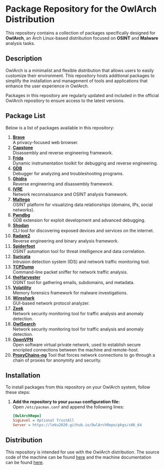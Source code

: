 # Package Repository for the OwlArch Distribution

This repository contains a collection of packages specifically designed for **OwlArch**, an Arch Linux-based distribution focused on **OSINT** and **Malware** analysis tasks.

## Description

OwlArch is a minimalist and flexible distribution that allows users to easily customize their environment. This repository hosts additional packages to simplify the installation and management of tools and applications that enhance the user experience in OwlArch.

Packages in this repository are regularly updated and included in the official OwlArch repository to ensure access to the latest versions.

## Package List

Below is a list of packages available in this repository:

1. **[Brave](https://leku2020.github.io/OwlArchRepo/brave)**  
   A privacy-focused web browser.
2. **[Capstone](https://leku2020.github.io/OwlArchRepo/capstone)**  
   Disassembly and reverse engineering framework.
3. **[Frida](https://leku2020.github.io/OwlArchRepo/frida)**  
   Dynamic instrumentation toolkit for debugging and reverse engineering.
4. **[GDB](https://leku2020.github.io/OwlArchRepo/gdb)**  
   Debugger for analyzing and troubleshooting programs.
5. **[Ghidra](https://leku2020.github.io/OwlArchRepo/ghidra)**  
   Reverse engineering and disassembly framework.
6. **[IVRE](https://leku2020.github.io/OwlArchRepo/ivre)**  
   Network reconnaissance and OSINT analysis framework.
7. **[Maltego](https://leku2020.github.io/OwlArchRepo/maltego)**  
   OSINT platform for visualizing data relationships (domains, IPs, social networks).
8. **[Pwndbg](https://leku2020.github.io/OwlArchRepo/pwndbg)**  
   GDB extension for exploit development and advanced debugging.
9. **[Shodan](https://leku2020.github.io/OwlArchRepo/shodan)**  
   CLI tool for discovering exposed devices and services on the internet.
10. **[Radare2](https://leku2020.github.io/OwlArchRepo/radare)**  
    Reverse engineering and binary analysis framework.
11. **[Spiderfoot](https://leku2020.github.io/OwlArchRepo/spiderfoot)**  
    OSINT automation tool for threat intelligence and data correlation.
12. **[Suricata](https://leku2020.github.io/OwlArchRepo/suricata)**  
    Intrusion detection system (IDS) and network traffic monitoring tool.
13. **[TCPDump](https://leku2020.github.io/OwlArchRepo/tcpdump)**  
    Command-line packet sniffer for network traffic analysis.
14. **[theHarvester](https://leku2020.github.io/OwlArchRepo/theharvester)**  
    OSINT tool for gathering emails, subdomains, and metadata.
15. **[Volatility](https://leku2020.github.io/OwlArchRepo/volatility)**  
    Memory forensics framework for malware investigations.
16. **[Wireshark](https://leku2020.github.io/OwlArchRepo/wireshark)**  
    GUI-based network protocol analyzer.
17. **[Zeek](https://leku2020.github.io/OwlArchRepo/zeek)**  
    Network security monitoring tool for traffic analysis and anomaly detection.
18. **[OwlSearch](https://leku2020.github.io/OwlArchRepo/owlsearch)**  
    Network security monitoring tool for traffic analysis and anomaly detection.
19. **[OpenVPN](https://leku2020.github.io/OwlArchRepo/openvpn)**  
    Open software virtual private network, used to establish secure encripted connections between the machine and remote-host.
20. **[ProxyChains-ng](https://leku2020.github.io/OwlArchRepo/proxychains)**
Tool that forces network connections to go through a chain of proxies for anonymity and security.

## Installation

To install packages from this repository on your OwlArch system, follow these steps:

1. **Add the repository to your `pacman` configuration file:**  
   Open `/etc/pacman.conf` and append the following lines:

   ```ini
   [OwlArchRepo]
   SigLevel = Optional TrustAll
   Server = https://leku2020.github.io/OwlArchRepo/pkgs/x86_64
   ```

## Distribution
This repository is intended for use with the OwlArch distribution. The source code of the machine can be found [here](https://github.com/Leku2020/OwlArch) and the machine documentation can be found [here](https://leku2020.github.io/OwlArch).
